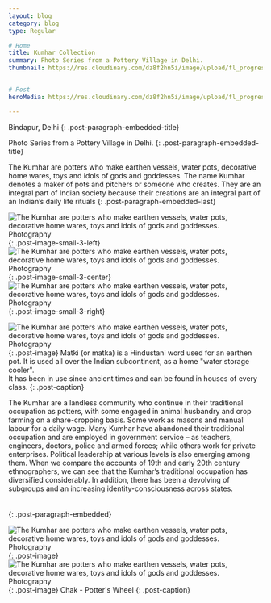 ```yaml
---
layout: blog
category: blog
type: Regular

# Home
title: Kumhar Collection
summary: Photo Series from a Pottery Village in Delhi.
thumbnail: https://res.cloudinary.com/dz8f2hn5i/image/upload/fl_progressive/v1582745096/Kumhar/Kumhar_-_Thumbnail_qysc8l.png


# Post
heroMedia: https://res.cloudinary.com/dz8f2hn5i/image/upload/fl_progressive/v1582745097/Kumhar/Kumhar_nmsnvl.png

---
```


Bindapur, Delhi
{: .post-paragraph-embedded-title}

Photo Series from a Pottery Village in Delhi.
{: .post-paragraph-embedded-title}

The Kumhar are potters who make earthen vessels, water pots, decorative home wares, toys and idols of gods and goddesses. The name Kumhar denotes a maker of pots and pitchers or someone who creates. They are an integral part of Indian society because their creations are an integral part of an Indian’s daily life rituals
{: .post-paragraph-embedded-last}



<img src="https://res.cloudinary.com/dz8f2hn5i/image/upload/fl_progressive/v1582745112/Kumhar/1_qqalfy.jpg" alt="The Kumhar are potters who make earthen vessels, water pots, decorative home wares, toys and idols of gods and goddesses. Photography">{: .post-image-small-3-left}
<img src="https://res.cloudinary.com/dz8f2hn5i/image/upload/fl_progressive/v1582745111/Kumhar/2_v7qcw1.jpg" alt="The Kumhar are potters who make earthen vessels, water pots, decorative home wares, toys and idols of gods and goddesses. Photography">{: .post-image-small-3-center}
<img src="https://res.cloudinary.com/dz8f2hn5i/image/upload/fl_progressive/v1582745113/Kumhar/3_jludoq.jpg" alt="The Kumhar are potters who make earthen vessels, water pots, decorative home wares, toys and idols of gods and goddesses. Photography">{: .post-image-small-3-right}

<img src="https://res.cloudinary.com/dz8f2hn5i/image/upload/fl_progressive/v1582745113/Kumhar/4_wpx5lr.jpg" alt="The Kumhar are potters who make earthen vessels, water pots, decorative home wares, toys and idols of gods and goddesses. Photography">
{: .post-image} 
Matki (or matka) is a Hindustani word used for an earthen pot. It is used all over the Indian subcontinent, as a home "water storage cooler".<br> It has been in use since ancient times and can be found in houses of every class.
{: .post-caption}


The Kumhar are a landless community who continue in their traditional occupation as potters, with some engaged in animal husbandry and crop farming on a share-cropping basis. Some work as masons and manual labour for a daily wage. Many Kumhar have abandoned their traditional occupation and are employed in government service – as teachers, engineers, doctors, police and armed forces; while others work for private enterprises. Political leadership at various levels is also emerging among them.
When we compare the accounts of 19th and early 20th century ethnographers, we can see that the Kumhar’s traditional occupation has diversified considerably. In addition, there has been a devolving of subgroups and an increasing identity-consciousness across states.<br><br><br>
{: .post-paragraph-embedded}



<img src="https://res.cloudinary.com/dz8f2hn5i/image/upload/fl_progressive/v1582745113/Kumhar/5_q4gloo.jpg" alt="The Kumhar are potters who make earthen vessels, water pots, decorative home wares, toys and idols of gods and goddesses. Photography">
{: .post-image} 

<img src="https://res.cloudinary.com/dz8f2hn5i/image/upload/fl_progressive/v1582745113/Kumhar/6_poaexz.jpg" alt="The Kumhar are potters who make earthen vessels, water pots, decorative home wares, toys and idols of gods and goddesses. Photography">
{: .post-image} 
Chak - Potter's Wheel
{: .post-caption}

















